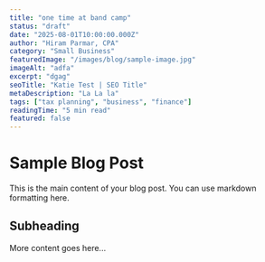 ```yaml
---
title: "one time at band camp"
status: "draft"
date: "2025-08-01T10:00:00.000Z"
author: "Hiram Parmar, CPA"
category: "Small Business"
featuredImage: "/images/blog/sample-image.jpg"
imageAlt: "adfa"
excerpt: "dgag"
seoTitle: "Katie Test | SEO Title"
metaDescription: "La La la"
tags: ["tax planning", "business", "finance"]
readingTime: "5 min read"
featured: false
---
```


# Sample Blog Post

This is the main content of your blog post. You can use markdown formatting here.

## Subheading

More content goes here...
